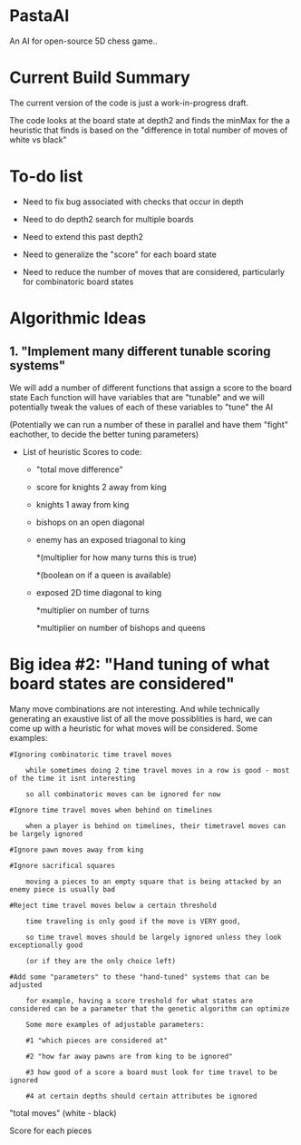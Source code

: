 # PastaAI
An AI for open-source 5D chess game..


# Current Build Summary

The current version of the code is just a work-in-progress draft.

The code looks at the board state at depth2 and finds the minMax for the a heuristic 
that finds is based on the "difference in total number of moves of white vs black"

# To-do list

* Need to fix bug associated with checks that occur in depth

* Need to do depth2 search for multiple boards

* Need to extend this past depth2

* Need to generalize the "score" for each board state

* Need to reduce the number of moves that are considered, particularly for combinatoric board states


# Algorithmic Ideas 
## 1. "Implement many different tunable scoring systems"

We will add a number of different functions that assign a score to the board state
Each function will have variables that are "tunable" and we will potentially tweak
the values of each of these variables to "tune" the AI

(Potentially we can run a number of these in parallel and have them "fight" eachother,
 to decide the better tuning parameters)

* List of heuristic Scores to code:

	* "total move difference"

	* score for knights 2 away from king

	* knights 1 away from king

	* bishops on an open diagonal

	* enemy has an exposed triagonal to king 
	
		*(multiplier for how many turns this is true)
	
		*(boolean on if a queen is available)
	
	* exposed 2D time diagonal to king

		*multiplier on number of turns
	
		*multiplier on number of bishops and queens
		
# Big idea #2: "Hand tuning of what board states are considered"

Many move combinations are not interesting. And while technically generating an exaustive list of all the move possiblities is hard,
we can come up with a heuristic for what moves will be considered. Some examples:

	#Ignoring combinatoric time travel moves 
	
		while sometimes doing 2 time travel moves in a row is good - most of the time it isnt interesting	
		
		so all combinatoric moves can be ignored for now
		
	#Ignore time travel moves when behind on timelines
	
		when a player is behind on timelines, their timetravel moves can be largely ignored 
		
	#Ignore pawn moves away from king
	
    #Ignore sacrifical squares
	
		moving a pieces to an empty square that is being attacked by an enemy piece is usually bad
		
	#Reject time travel moves below a certain threshold
	
		time traveling is only good if the move is VERY good, 
		
		so time travel moves should be largely ignored unless they look exceptionally good
		
		(or if they are the only choice left)
		
	#Add some "parameters" to these "hand-tuned" systems that can be adjusted
	
		for example, having a score treshold for what states are considered can be a parameter that the genetic algorithm can optimize
		
		Some more examples of adjustable parameters:
		
		#1 "which pieces are considered at"
		
		#2 "how far away pawns are from king to be ignored"
		
		#3 how good of a score a board must look for time travel to be ignored
		
		#4 at certain depths should certain attributes be ignored

"total moves" (white - black)

Score for each pieces